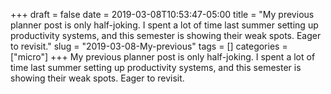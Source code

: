 +++draft = falsedate = 2019-03-08T10:53:47-05:00title = "My previous planner post is only half-joking. I spent a lot of time last summer setting up productivity systems, and this semester is showing their weak spots. Eager to revisit."slug = "2019-03-08-My-previous"tags = []categories = ["micro"]+++My previous planner post is only half-joking. I spent a lot of time last summer setting up productivity systems, and this semester is showing their weak spots. Eager to revisit.